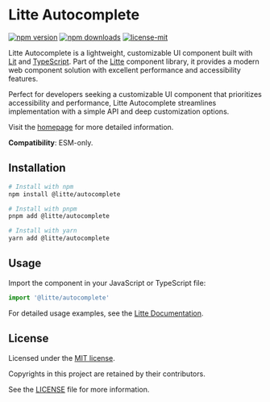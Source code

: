 # Litte Autocomplete

[![npm version](https://img.shields.io/npm/v/@litte/autocomplete)](https://www.npmjs.com/package/@litte/autocomplete)
[![npm downloads](https://img.shields.io/npm/dm/@litte/autocomplete)](https://www.npmjs.com/package/@litte/autocomplete)
[![license-mit](https://img.shields.io/badge/License-MIT-greens.svg)][license-mit]

Litte Autocomplete is a lightweight, customizable UI component built with [Lit][lit]
and [TypeScript][typescript]. Part of the [Litte][litte-homepage] component library,
it provides a modern web component solution with excellent performance and
accessibility features.

Perfect for developers seeking a customizable UI component that prioritizes accessibility and performance,
Litte Autocomplete streamlines implementation with a simple API and deep customization options.

Visit the [homepage][litte-homepage] for more detailed information.

**Compatibility**: ESM-only.

## Installation

```sh
# Install with npm
npm install @litte/autocomplete

# Install with pnpm
pnpm add @litte/autocomplete

# Install with yarn
yarn add @litte/autocomplete
```

## Usage

Import the component in your JavaScript or TypeScript file:

```ts
import '@litte/autocomplete'
```

For detailed usage examples, see the [Litte Documentation](https://litte.dev/docs).

## License

Licensed under the [MIT license][license-mit].

Copyrights in this project are retained by their contributors.

See the [LICENSE][license-mit] file for more information.

[litte-homepage]: https://litte.dev
[license-mit]: https://github.com/riipandi/litte/blob/main/LICENSE
[typescript]: https://www.typescriptlang.org
[lit]: https://lit.dev
